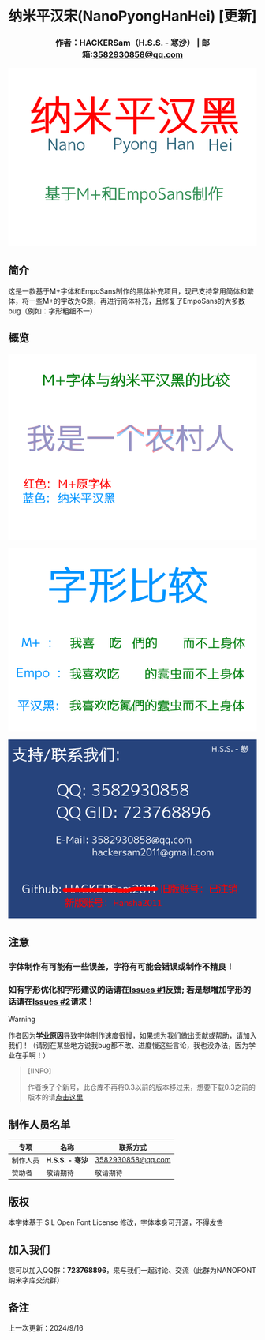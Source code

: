 <div align="center">

# 纳米平汉宋(NanoPyongHanHei) [更新]
### 作者：HACKERSam（H.S.S. - 寒沙）    |    邮箱:3582930858@qq.com
</div>

![s0](s0.png)

## 简介

这是一款基于M+字体和EmpoSans制作的黑体补充项目，现已支持常用简体和繁体，将一些M+的字改为G源，再进行简体补充，且修复了EmpoSans的大多数bug（例如：字形粗细不一）

## 概览

![s1](s1.png)

![s2](s2-1.png)

![s3](s3.png)

## 注意

### 字体制作有可能有一些误差，字符有可能会错误或制作不精良！

### 如有**字形优化**和**字形建议**的话请在[Issues #1](https://github.com/HACKERSam2011/NanoPyongHanHei/issues/1)反馈; 若是想**增加字形**的话请在[Issues #2](https://github.com/HACKERSam2011/NanoPyongHanHei/issues/2)请求！

> [!WARNING]
>
> 作者因为**学业原因**导致字体制作速度很慢，如果想为我们做出贡献或帮助，请加入我们！（请别在某些地方说我bug都不改、进度慢这些言论，我也没办法，因为学业在手啊！）

> [!INFO]
>
> 作者换了个新号，此仓库不再将0.3以前的版本移过来，想要下载0.3之前的版本的请[点击这里](https://github.com/HACKERSam2011/NanoPyongHanHei)


## 制作人员名单

|专项|名称|联系方式|
|-|-|-|
|制作人员|**H.S.S. - 寒沙**|3582930858@qq.com|
|赞助者|敬请期待|敬请期待|

## 版权

本字体基于 SIL Open Font License 修改，字体本身可开源，不得发售

## 加入我们

您可以加入QQ群：**723768896**，来与我们一起讨论、交流（此群为NANOFONT纳米字库交流群）

## 备注
上一次更新：2024/9/16
